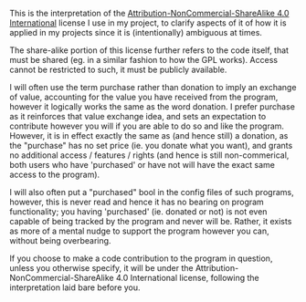 This is the interpretation of the [Attribution-NonCommercial-ShareAlike 4.0 International](https://creativecommons.org/licenses/by-nc-sa/4.0/) license I use in my project, to clarify aspects of it of how it is applied in my projects since it is (intentionally) ambiguous at times.

The share-alike portion of this license further refers to the code itself, that must be shared (eg. in a similar fashion to how the GPL works). Access cannot be restricted to such, it must be publicly available.

I will often use the term purchase rather than donation to imply an exchange of value, accounting for the value you have received from the program, however it logically works the same as the word donation. I prefer purchase as it reinforces that value exchange idea, and sets an expectation to contribute however you will if you are able to do so and like the program. However, it is in effect exactly the same as (and hence still) a donation, as the "purchase" has no set price (ie. you donate what you want), and grants no additional access / features / rights (and hence is still non-commerical, both users who have 'purchased' or have not will have the exact same access to the program).

I will also often put a "purchased" bool in the config files of such programs, however, this is never read and hence it has no bearing on program functionality; you having 'purchased' (ie. donated or not) is not even capable of being tracked by the program and never will be. Rather, it exists as more of a mental nudge to support the program however you can, without being overbearing.

If you choose to make a code contribution to the program in question, unless you otherwise specify, it will be under the Attribution-NonCommercial-ShareAlike 4.0 International license, following the interpretation laid bare before you.
